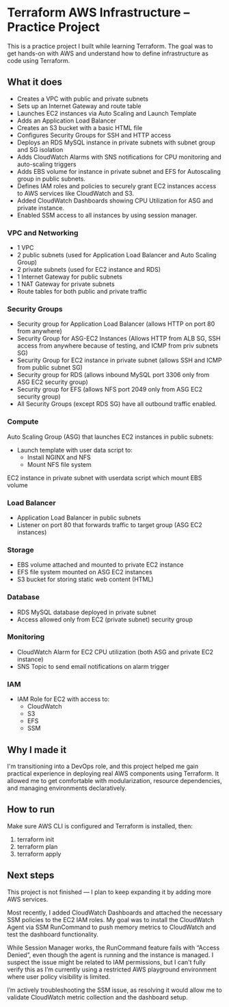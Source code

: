 # Terraform AWS Infrastructure – Practice Project

This is a practice project I built while learning Terraform. The goal was to get hands-on with AWS and understand how to define infrastructure as code using Terraform.

## What it does

- Creates a VPC with public and private subnets  
- Sets up an Internet Gateway and route table  
- Launches EC2 instances via Auto Scaling and Launch Template  
- Adds an Application Load Balancer  
- Creates an S3 bucket with a basic HTML file  
- Configures Security Groups for SSH and HTTP access
- Deploys an RDS MySQL instance in private subnets with subnet group and SG isolation
- Adds CloudWatch Alarms with SNS notifications for CPU monitoring and auto-scaling triggers
- Adds EBS volume for instance in private subnet and EFS for Autoscaling group in public subnets. 
- Defines IAM roles and policies to securely grant EC2 instances access to AWS services like CloudWatch and S3.
- Added CloudWatch Dashboards showing CPU Utilization for ASG and private instance.
- Enabled SSM access to all instances by using session manager.




### VPC and Networking
- 1 VPC
- 2 public subnets (used for Application Load Balancer and Auto Scaling Group)
- 2 private subnets (used for EC2 instance and RDS)
- 1 Internet Gateway for public subnets
- 1 NAT Gateway for private subnets
- Route tables for both public and private traffic

### Security Groups
- Security group for Application Load Balancer (allows HTTP on port 80 from anywhere)
- Security Group for ASG-EC2 Instances (Allows HTTP from ALB SG, SSH access from anywhere because of testing, and ICMP from priv subnets SG)
- Security Group for EC2 instance in private subnet (allows SSH and ICMP from public subnet SG)
- Security group for RDS (allows inbound MySQL port 3306 only from ASG EC2 security group)
- Security group for EFS (allows NFS port 2049 only from ASG EC2 security group)
- All Security Groups (except RDS SG) have all outbound traffic enabled. 

### Compute
Auto Scaling Group (ASG) that launches EC2 instances in public subnets:
- Launch template with user data script to:
  - Install NGINX and NFS
  - Mount NFS file system

EC2 instance in private subnet with userdata script which mount EBS volume
 

### Load Balancer
- Application Load Balancer in public subnets
- Listener on port 80 that forwards traffic to target group (ASG EC2 instances)

### Storage
- EBS volume attached and mounted to private EC2 instance
- EFS file system mounted on ASG EC2 instances
- S3 bucket for storing static web content (HTML)

### Database
- RDS MySQL database deployed in private subnet
- Access allowed only from EC2 (private subnet) security group

### Monitoring
- CloudWatch Alarm for EC2 CPU utilization (both ASG and private EC2 instance)
- SNS Topic to send email notifications on alarm trigger

### IAM
- IAM Role for EC2 with access to:
  - CloudWatch
  - S3
  - EFS
  - SSM




## Why I made it

I'm transitioning into a DevOps role, and this project helped me gain practical experience in deploying real AWS components using Terraform. It allowed me to get comfortable with modularization, resource dependencies, and managing environments declaratively.


## How to run

Make sure AWS CLI is configured and Terraform is installed, then:

1. terraform init
2. terraform plan
3. terraform apply


## Next steps

This project is not finished — I plan to keep expanding it by adding more AWS services.

Most recently, I added CloudWatch Dashboards and attached the necessary SSM policies to the EC2 IAM roles. My goal was to install the CloudWatch Agent via SSM RunCommand to push memory metrics to CloudWatch and test the dashboard functionality.

While Session Manager works, the RunCommand feature fails with “Access Denied”, even though the agent is running and the instance is managed. I suspect the issue might be related to IAM permissions, but I can't fully verify this as I’m currently using a restricted AWS playground environment where user policy visibility is limited.

I’m actively troubleshooting the SSM issue, as resolving it would allow me to validate CloudWatch metric collection and the dashboard setup.


